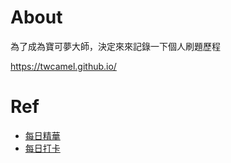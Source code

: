 # About
為了成為寶可夢大師，決定來來記錄一下個人刷題歷程

https://twcamel.github.io/

# Ref
- [每日精華](https://www.yuque.com/chengxuyuancarl/wnx1np/ktwax2)
- [每日打卡](https://docs.qq.com/doc/DUEdmb1JCaEtlZWFx?u=637774b6486f4a95a58fcab8ae2da2bc)

